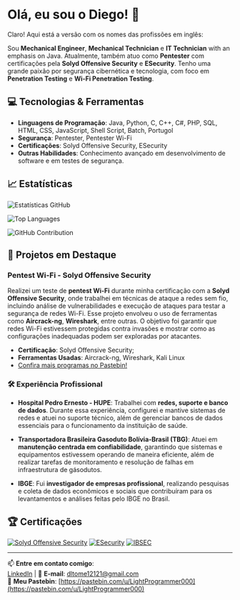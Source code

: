 # Olá, eu sou o Diego! 👋

Claro! Aqui está a versão com os nomes das profissões em inglês:

Sou **Mechanical Engineer**, **Mechanical Technician** e **IT Technician** with an emphasis on Java. Atualmente, também atuo como **Pentester** com certificações pela **Solyd Offensive Security** e **ESecurity**. Tenho uma grande paixão por segurança cibernética e tecnologia, com foco em **Penetration Testing** e **Wi-Fi Penetration Testing**.

## 💻 Tecnologias & Ferramentas

- **Linguagens de Programação**: Java, Python, C, C++, C#, PHP, SQL, HTML, CSS, JavaScript, Shell Script, Batch, Portugol
- **Segurança**: Pentester, Pentester Wi-Fi
- **Certificações**: Solyd Offensive Security, ESecurity
- **Outras Habilidades**: Conhecimento avançado em desenvolvimento de software e em testes de segurança.

## 📈 Estatísticas

![Estatísticas GitHub](https://github-readme-stats.vercel.app/api?username=lightprogrammer000&show_icons=true&hide_title=true&count_private=true&hide=prs&theme=radical)

![Top Languages](https://github-readme-stats.vercel.app/api/top-langs/?username=lightprogrammer000&layout=compact&theme=radical)

![GitHub Contribution](https://github-readme-streak-stats.herokuapp.com/?user=lightprogrammer000&theme=radical)


## 🚀 Projetos em Destaque

### **Pentest Wi-Fi - Solyd Offensive Security**

Realizei um teste de **pentest Wi-Fi** durante minha certificação com a **Solyd Offensive Security**, onde trabalhei em técnicas de ataque a redes sem fio, incluindo análise de vulnerabilidades e execução de ataques para testar a segurança de redes Wi-Fi. Esse projeto envolveu o uso de ferramentas como **Aircrack-ng**, **Wireshark**, entre outras. O objetivo foi garantir que redes Wi-Fi estivessem protegidas contra invasões e mostrar como as configurações inadequadas podem ser exploradas por atacantes.

- **Certificação**: Solyd Offensive Security;
- **Ferramentas Usadas**: Aircrack-ng, Wireshark, Kali Linux
- [Confira mais programas no Pastebin!](https://pastebin.com/u/LightProgrammer000)

### 🛠 **Experiência Profissional**

- **Hospital Pedro Ernesto - HUPE**: Trabalhei com **redes, suporte e banco de dados**. Durante essa experiência, configurei e mantive sistemas de redes e atuei no suporte técnico, além de gerenciar bancos de dados essenciais para o funcionamento da instituição de saúde.

- **Transportadora Brasileira Gasoduto Bolívia-Brasil (TBG)**: Atuei em **manutenção centrada em confiabilidade**, garantindo que sistemas e equipamentos estivessem operando de maneira eficiente, além de realizar tarefas de monitoramento e resolução de falhas em infraestrutura de gásodutos.

- **IBGE**: Fui **investigador de empresas profissional**, realizando pesquisas e coleta de dados econômicos e sociais que contribuíram para os levantamentos e análises feitas pelo IBGE no Brasil.

## 🏆 Certificações

[![Solyd Offensive Security](https://img.shields.io/badge/Certificado_Solyd_Offensive_Security-brightgreen)](https://www.solyd.com.br)
[![ESecurity](https://img.shields.io/badge/Certificado_ESecurity-blue)](https://www.esecurity.com.br)
[![IBSEC](https://img.shields.io/badge/Certificado_IBSEC-orange)](https://ibsec.com.br/)

---

📫 **Entre em contato comigo**:  
[LinkedIn](https://www.linkedin.com/in/seu-perfil) | 📧 **E-mail**: [dltome12121@gmail.com](mailto:dltome12121@gmail.com)  
📜 **Meu Pastebin**: [https://pastebin.com/u/LightProgrammer000](https://pastebin.com/u/LightProgrammer000)
